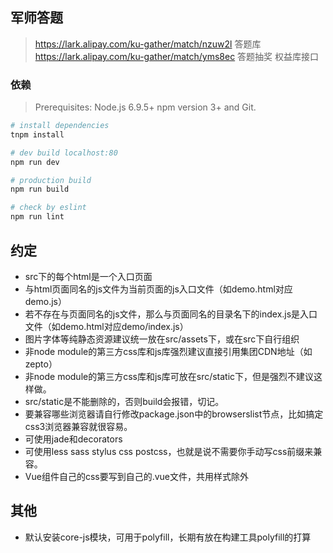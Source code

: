 ## 军师答题

> https://lark.alipay.com/ku-gather/match/nzuw2l 答题库
> https://lark.alipay.com/ku-gather/match/yms8ec 答题抽奖 权益库接口

### 依赖

> Prerequisites: Node.js 6.9.5+ npm version 3+ and Git.


``` bash
# install dependencies
tnpm install

# dev build localhost:80
npm run dev

# production build
npm run build

# check by eslint
npm run lint
```


## 约定
- src下的每个html是一个入口页面
- 与html页面同名的js文件为当前页面的js入口文件（如demo.html对应demo.js）
- 若不存在与页面同名的js文件，那么与页面同名的目录名下的index.js是入口文件（如demo.html对应demo/index.js）
- 图片字体等纯静态资源建议统一放在src/assets下，或在src下自行组织
- 非node module的第三方css库和js库强烈建议直接引用集团CDN地址（如zepto）
- 非node module的第三方css库和js库可放在src/static下，但是强烈不建议这样做。
- src/static是不能删除的，否则build会报错，切记。
- 要兼容哪些浏览器请自行修改package.json中的browserslist节点，比如搞定css3浏览器兼容就很容易。
- 可使用jade和decorators
- 可使用less sass stylus css postcss，也就是说不需要你手动写css前缀来兼容。
- Vue组件自己的css要写到自己的.vue文件，共用样式除外

## 其他
- 默认安装core-js模块，可用于polyfill，长期有放在构建工具polyfill的打算
